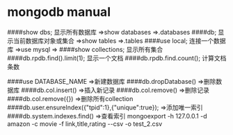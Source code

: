
# mongodb manual

####show dbs; 显示所有数据库 =>show databases =>.databases
####db; 显示当前数据库对象或集合 =>show tables =>.tables
####use local; 连接一个数据库 =>use mysql =>
####show collections; 显示所有集合
####db.rpdb.find().limit(1); 显示一个文档
####db.rpdb.find.count(); 计算文档条数

####use DATABASE_NAME =>新建数据库
####db.dropDatabase() =>删除数据库
####db.col.insert() =>插入新记录
####db.col.remove() =>删除记录
####db.col.remove({}) =>删除所有collection
####db.user.ensureIndex({"tpid":1},{"unique":true}); =>添加唯一索引
####db.system.indexes.find() =>查看索引
mongoexport -h 127.0.0.1 -d amazon -c movie -f link,title,rating --csv -o test_2.csv 
